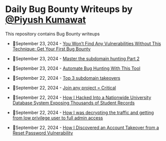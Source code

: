 # Daily Bug Bounty Writeups by [@Piyush Kumawat](https://twitter.com/piyush_supiy) 
This repository contains Bug Bounty writeups

<!-- BLOG-POST-LIST:START -->
 - 💯September 23, 2024 - [You Won’t Find Any Vulnerabilities Without This Technique: Get Your First Bug Bounty](https://medium.com/@shaikhminhaz1975/you-wont-find-any-vulnerabilities-without-this-technique-get-your-first-bug-bounty-dee2af93e607?source=rss------bug_bounty-5) 

 - 💯September 23, 2024 - [Master the subdomain hunting Part 2](https://infosecwriteups.com/master-the-subdomain-hunting-part-2-dea0ee035019?source=rss------bug_bounty-5) 

 - 💯September 23, 2024 - [Automate Bug Hunting  With This Tool](https://medium.com/@josuofficial327/automate-bug-hunting-with-this-tool-68dfbbaaa0b1?source=rss------bug_bounty-5) 

 - 💯September 22, 2024 - [Top 3 subdomain takeovers](https://infosecwriteups.com/top-3-subdomain-takeovers-ea51ecd911fd?source=rss------bug_bounty-5) 

 - 💯September 22, 2024 - [Join any project = Critical](https://medium.com/@etfchg18/join-any-project-critical-b3625d09876e?source=rss------bug_bounty-5) 

 - 💯September 22, 2024 - [How I Hacked Into a Nationwide University Database System Exposing Thousands of Student Records](https://1-day.medium.com/how-i-hacked-into-a-nationwide-university-database-system-exposing-thousands-of-student-records-65dce4e4ee23?source=rss------bug_bounty-5) 

 - 💯September 22, 2024 - [How I was decrypting the traffic and getting from low privilege user to full admin access](https://sadc0d3r.medium.com/how-i-was-decrypting-the-traffic-and-getting-from-low-privilege-user-to-full-admin-access-6a2f3b743ac5?source=rss------bug_bounty-5) 

 - 💯September 22, 2024 - [How I Discovered an Account Takeover from a Reset Password Vulnerability](https://medium.com/@bountyget/how-i-discovered-an-account-takeover-from-a-reset-password-vulnerability-aa39fe0896b5?source=rss------bug_bounty-5) 
<!-- BLOG-POST-LIST:END -->
